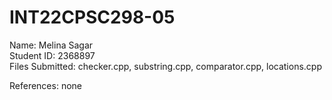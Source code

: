 # INT22CPSC298-05
 Name: Melina Sagar \
Student ID: 2368897\
Files Submitted: checker.cpp, substring.cpp, comparator.cpp, locations.cpp

References: none
